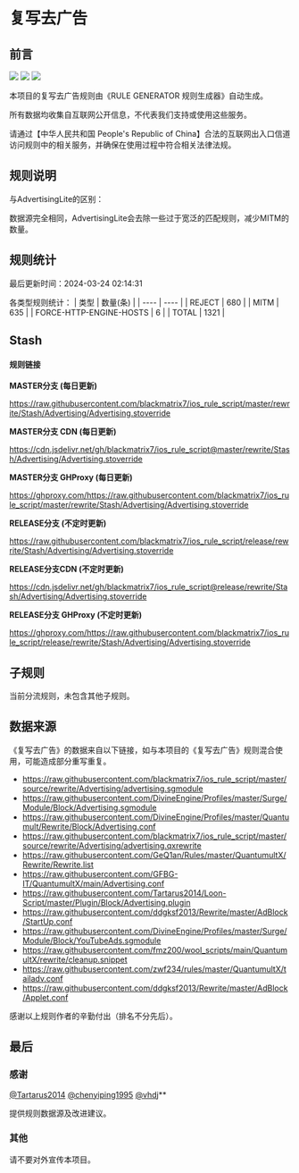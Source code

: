 # 复写去广告

## 前言

![](https://shields.io/badge/-移除重复规则-ff69b4) ![](https://shields.io/badge/-MITM--HOSTNAME合并-brightgreen) ![](https://shields.io/badge/-正则推导HOSTNAME-033da7) 

本项目的复写去广告规则由《RULE GENERATOR 规则生成器》自动生成。

所有数据均收集自互联网公开信息，不代表我们支持或使用这些服务。

请通过【中华人民共和国 People's Republic of China】合法的互联网出入口信道访问规则中的相关服务，并确保在使用过程中符合相关法律法规。
## 规则说明
与AdvertisingLite的区别：

数据源完全相同，AdvertisingLite会去除一些过于宽泛的匹配规则，减少MITM的数量。

## 规则统计

最后更新时间：2024-03-24 02:14:31

各类型规则统计：
| 类型 | 数量(条)  | 
| ---- | ----  |
| REJECT | 680  | 
| MITM | 635  | 
| FORCE-HTTP-ENGINE-HOSTS | 6  | 
| TOTAL | 1321  | 


## Stash 

#### 规则链接
**MASTER分支 (每日更新)**

https://raw.githubusercontent.com/blackmatrix7/ios_rule_script/master/rewrite/Stash/Advertising/Advertising.stoverride

**MASTER分支 CDN (每日更新)**

https://cdn.jsdelivr.net/gh/blackmatrix7/ios_rule_script@master/rewrite/Stash/Advertising/Advertising.stoverride

**MASTER分支 GHProxy (每日更新)**

https://ghproxy.com/https://raw.githubusercontent.com/blackmatrix7/ios_rule_script/master/rewrite/Stash/Advertising/Advertising.stoverride

**RELEASE分支 (不定时更新)**

https://raw.githubusercontent.com/blackmatrix7/ios_rule_script/release/rewrite/Stash/Advertising/Advertising.stoverride

**RELEASE分支CDN (不定时更新)**

https://cdn.jsdelivr.net/gh/blackmatrix7/ios_rule_script@release/rewrite/Stash/Advertising/Advertising.stoverride

**RELEASE分支 GHProxy (不定时更新)**

https://ghproxy.com/https://raw.githubusercontent.com/blackmatrix7/ios_rule_script/release/rewrite/Stash/Advertising/Advertising.stoverride

## 子规则

当前分流规则，未包含其他子规则。


## 数据来源

《复写去广告》的数据来自以下链接，如与本项目的《复写去广告》规则混合使用，可能造成部分重写重复。

- https://raw.githubusercontent.com/blackmatrix7/ios_rule_script/master/source/rewrite/Advertising/advertising.sgmodule
- https://raw.githubusercontent.com/DivineEngine/Profiles/master/Surge/Module/Block/Advertising.sgmodule
- https://raw.githubusercontent.com/DivineEngine/Profiles/master/Quantumult/Rewrite/Block/Advertising.conf
- https://raw.githubusercontent.com/blackmatrix7/ios_rule_script/master/source/rewrite/Advertising/advertising.qxrewrite
- https://raw.githubusercontent.com/GeQ1an/Rules/master/QuantumultX/Rewrite/Rewrite.list
- https://raw.githubusercontent.com/GFBG-IT/QuantumultX/main/Advertising.conf
- https://raw.githubusercontent.com/Tartarus2014/Loon-Script/master/Plugin/Block/Advertising.plugin
- https://raw.githubusercontent.com/ddgksf2013/Rewrite/master/AdBlock/StartUp.conf
- https://raw.githubusercontent.com/DivineEngine/Profiles/master/Surge/Module/Block/YouTubeAds.sgmodule
- https://raw.githubusercontent.com/fmz200/wool_scripts/main/QuantumultX/rewrite/cleanup.snippet
- https://raw.githubusercontent.com/zwf234/rules/master/QuantumultX/tailadv.conf
- https://raw.githubusercontent.com/ddgksf2013/Rewrite/master/AdBlock/Applet.conf


感谢以上规则作者的辛勤付出（排名不分先后）。

## 最后

### 感谢

[@Tartarus2014](https://github.com/Tartarus2014)  [@chenyiping1995](https://github.com/chenyiping1995) [@vhdj](https://github.com/vhdj)**

提供规则数据源及改进建议。

### 其他

请不要对外宣传本项目。